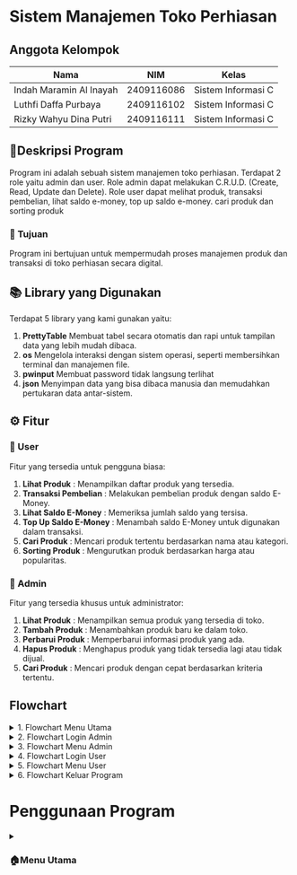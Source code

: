 # Sistem Manajemen Toko Perhiasan

## Anggota Kelompok

| Nama                      | NIM           | Kelas             |
|---------------------------|---------------|-------------------|
| Indah Maramin Al Inayah   | 2409116086    | Sistem Informasi C |
| Luthfi Daffa Purbaya      | 2409116102    | Sistem Informasi C |
| Rizky Wahyu Dina Putri    | 2409116111    | Sistem Informasi C |

## 📄Deskripsi Program
Program ini adalah sebuah sistem manajemen toko perhiasan. Terdapat 2 role yaitu admin dan user. Role admin dapat melakukan C.R.U.D. (Create, Read, Update dan Delete). Role user dapat melihat produk, transaksi pembelian, lihat saldo e-money, top up saldo e-money. cari produk dan sorting produk

### 🎯 Tujuan
Program ini bertujuan untuk mempermudah proses manajemen produk dan transaksi di toko perhiasan secara digital.

## 📚 Library yang Digunakan
Terdapat 5 library yang kami gunakan yaitu:
1. **PrettyTable**
   Membuat tabel secara otomatis dan rapi untuk tampilan data yang lebih mudah dibaca.
2. **os**
   Mengelola interaksi dengan sistem operasi, seperti membersihkan terminal dan manajemen file.
3. **pwinput** 
   Membuat password tidak langsung terlihat
4. **json**
   Menyimpan data yang bisa dibaca manusia dan memudahkan pertukaran data antar-sistem.

## ⚙️ Fitur

### 👤 User
Fitur yang tersedia untuk pengguna biasa:

1. **Lihat Produk** : Menampilkan daftar produk yang tersedia.
2. **Transaksi Pembelian** : Melakukan pembelian produk dengan saldo E-Money.
3. **Lihat Saldo E-Money** : Memeriksa jumlah saldo yang tersisa.
4. **Top Up Saldo E-Money** : Menambah saldo E-Money untuk digunakan dalam transaksi.
5. **Cari Produk** : Mencari produk tertentu berdasarkan nama atau kategori.
6. **Sorting Produk** : Mengurutkan produk berdasarkan harga atau popularitas.

### 🔧 Admin
Fitur yang tersedia khusus untuk administrator:

1. **Lihat Produk** : Menampilkan semua produk yang tersedia di toko.
2. **Tambah Produk** : Menambahkan produk baru ke dalam toko.
3. **Perbarui Produk** : Memperbarui informasi produk yang ada.
4. **Hapus Produk** : Menghapus produk yang tidak tersedia lagi atau tidak dijual.
5. **Cari Produk** : Mencari produk dengan cepat berdasarkan kriteria tertentu.

## Flowchart

<details>
  <summary>1. Flowchart Menu Utama</summary>
  <img src="https://github.com/user-attachments/assets/b92abceb-7159-4444-b052-bb8fca934cd3" alt="">
</details>

<details>
  <summary>2. Flowchart Login Admin</summary>
  <img src="https://github.com/user-attachments/assets/7f368320-8b2c-444b-8356-e817fbdc1acd" alt="">
</details>

<details>
  <summary>3. Flowchart Menu Admin</summary>
  <img src="https://github.com/user-attachments/assets/b4ff04bb-04aa-48e7-b649-2560a7dc4669" alt="">
</details>

<details>
  <summary>4. Flowchart Login User</summary>
  <img src="https://github.com/user-attachments/assets/3923fd84-c5c8-44de-990a-e09b6cedf0f6" alt="">
</details>

<details>
  <summary>5. Flowchart Menu User</summary>
  <img src="https://github.com/user-attachments/assets/99315b84-ed56-492e-a720-6c5bc0ea24bc" alt="">
</details>

<details>
  <summary>6. Flowchart Keluar Program</summary>
  <img src="https://github.com/user-attachments/assets/da3118cf-2e52-4081-ac71-95105173ea86" alt="">
</details>

# Penggunaan Program

<details>
<summary><h3>🏠Menu Utama</h3></summary>

![Screenshot 2024-11-09 190802](https://github.com/user-attachments/assets/4479a94c-4638-4963-878e-29c1e0d7353b)

Tampilan yang pertama kali muncul saat menjalankan program adalah menu utama. Disini terdapat 3 pilihan yaitu Login, Registrasi dan Keluar.

<details>
<summary><h3>🔑Menu Login</h3></summary>
   
### Login Admin

![Screenshot 2024-11-09 190845](https://github.com/user-attachments/assets/e064fdab-9d0b-47f3-82c3-61616b3b7dc9)

Jika ingin masuk ke menu admin masukkan:

username: admin

password: admin123

Jika benar, tekan enter untuk melanjutkan ke menu.

![Screenshot 2024-11-09 191320](https://github.com/user-attachments/assets/27b45081-215a-426b-8b66-7107d8ec06dc)

Apabila mengosongkan username, maka akan menampilkan pesan diatas.

![Screenshot 2024-11-09 191417](https://github.com/user-attachments/assets/61f46563-667a-4cd5-8cb3-f899d6eb3dc5)

Apabila mengosongkan password, maka akan menampilkan pesan di atas.

### Login User

![Screenshot 2024-11-07 104954](https://github.com/user-attachments/assets/338f5c2e-32f4-4387-85c0-7df25dcba0c4)

Jika nomor 1 yang di input di menu awal, maka akan diarahkan untuk login. Pertama masukkan nama akun yang sudah terdaftar.

![Screenshot 2024-11-07 105003](https://github.com/user-attachments/assets/997b6870-a39f-485e-85d4-bef660120329)

Lalu masukkan password yang sesuai dengan nama akun yang telah diinput sebelumnya.

![Screenshot 2024-11-09 191235](https://github.com/user-attachments/assets/80d3baaa-aba4-48e9-82cd-f9fa80c20c2c)

Jika nama akun dan password yang di input benar maka akan muncul login berhasil. Tekan enter untuk lanjut ke menu.

![Screenshot 2024-11-09 191320](https://github.com/user-attachments/assets/31abe5b0-1459-42f3-816c-d56452ab37d4)

Apabila mengosongkan username, maka akan menampilkan pesan di atas.

![Screenshot 2024-11-09 191417](https://github.com/user-attachments/assets/61f46563-667a-4cd5-8cb3-f899d6eb3dc5)

Apabila mengosongkan password, maka akan menampilkan pesan di atas.

![Screenshot 2024-11-09 191731](https://github.com/user-attachments/assets/2bc25bb1-af28-4c34-81d7-3177e9061815)

Apabila akun belum terdaftar, maka akan menampilkan pesan diatas dan memilih ingin mendaftar apa tidak. jika 'y' akan diarahkan untuk registrasi.

![Screenshot 2024-11-09 191845](https://github.com/user-attachments/assets/7ba97bb7-9350-4ef4-a890-d5b3742bdb2d)

jika 'n' maka akan menampilkan pesan diatas.

### Registrasi

![Screenshot 2024-11-07 105536](https://github.com/user-attachments/assets/a10da00a-e218-45d4-bc23-ade6bbd8927b)

Jika nomor 2 yang diinput di menu utama, maka akan di arahkan untuk registrasi telebih dahulu untuk membuat akun. Pertama masukkan nama akun yang ingin di registrasi.

![Screenshot 2024-11-09 192922](https://github.com/user-attachments/assets/bb536538-c1cb-4765-9594-de8d469f0ab9)

Lalu masukkan password

![Screenshot 2024-11-09 192949](https://github.com/user-attachments/assets/097700bc-6667-48dd-9a04-867bc89fe646)

Jika berhasil maka akan muncul pesan di atas. Tekan enter untuk lanjut.

![Screenshot 2024-11-09 193025](https://github.com/user-attachments/assets/232becfd-e8cd-42a8-b373-698bdda2e9ef)

Apabila username diisi selain huruf dan angka, maka akan menampilkan pesan diatas.

![Screenshot 2024-11-09 193112](https://github.com/user-attachments/assets/c1d39fc3-c80f-4c32-b19c-290b43e6f00e)

Apabila password diisi selain huruf dan angka, maka akan menampilkan pesan diatas.

![Screenshot 2024-11-09 193148](https://github.com/user-attachments/assets/a8bfc8e4-2451-4031-ab31-ee031a061d06)

Apabila memasukkan username dan password lebih dari 10 karakter, maka akan menampilkan pesan diatas.

### Keluar Program

![Screenshot 2024-11-07 110001](https://github.com/user-attachments/assets/a6978fca-9ddf-4aa7-8b84-e64843ec66f0)

Jika nomor 3 yang di input di menu utama, maka program akan berhenti dan menampilkan pesan di atas.

</details>

<details>
<summary><h3>🔧Menu Admin</h3></summary>

![Screenshot 2024-11-09 171743](https://github.com/user-attachments/assets/cb464432-91ca-412e-a5b3-32af19cf975b)

Masukkan usermame admin dan password admin123. Tekan enter untuk melanjutkan ke menu

![Screenshot 2024-11-09 172026](https://github.com/user-attachments/assets/24979642-b8e1-4fff-920e-4d98258324a1)

Berikut adalah menu admin.

### Tampilkan Produk

![Screenshot 2024-11-09 172108](https://github.com/user-attachments/assets/b6576d93-2bdf-416a-b63a-483ca65eef00)

Jika nomor 1 yang diinput maka akan menampilkan apa saja produk perhiasan dengan tabel yang rapi. Tekan enter untuk melanjutkan.

### Tambah Produk

![Screenshot 2024-11-07 110506](https://github.com/user-attachments/assets/606dbf4f-5e09-495d-9d43-55bce58010e9)

Jika nomor 2 yang diinput maka akan masuk ke menu menambahkan produk. Masukkan nama produk yang ingin ditambah.

![Screenshot 2024-11-09 172244](https://github.com/user-attachments/assets/72d388cb-6a55-46c4-bc4a-7268c46ab497)

Apabila pengguna tidak mengisi nama produk, maka akan menampilkan pesan diatas.

![Screenshot 2024-11-07 110540](https://github.com/user-attachments/assets/b1f8f9cc-17fe-4946-85a8-653e05a522c0)

Jika nama produk sudah diinput maka diarahkan untuk memasukkan harga produk. Harga produk tidah boleh melebihi dari 10 digit.

![Screenshot 2024-11-07 110655](https://github.com/user-attachments/assets/2ea20d9a-709c-4aff-815f-0572918038e2)

Apabila memasukkan harga produk melebihi 10 digit, maka akan menampilkan pesan diatas.

![Screenshot 2024-11-09 180640](https://github.com/user-attachments/assets/c290103f-783e-415f-8fa4-6841cf4d9f97)

Apabila memasukkan harga selain angka, maka akan menampilkan pesan diatas.

![Screenshot 2024-11-07 110815](https://github.com/user-attachments/assets/4c503bd1-f798-42d1-997a-32897f3197ab)

Selanjutnya masukkan stok produk

![Screenshot 2024-11-07 110836](https://github.com/user-attachments/assets/240b3431-20ee-4f20-a1ab-d320015eb1c0)

Jika berhasil maka akan muncul pesan seperti gambar di atas.

![Screenshot 2024-11-09 180755](https://github.com/user-attachments/assets/2f7a60c8-59e1-4d74-bf57-f762882d110e)

Apabila memasukkan stok selain angka, maka akan menampilkan pesan diatas.

### Perbarui Produk

![Screenshot 2024-11-09 173420](https://github.com/user-attachments/assets/3de4cb55-c4e3-49a3-8719-f2be8f6f248d)

Jika nomor 3 yang diinput maka akan masuk ke menu memperbarui produk. Admin harus memasukkan nama produk yang akan diperbarui.

![Screenshot 2024-11-09 174545](https://github.com/user-attachments/assets/359c4118-1570-4c72-aaad-bd938220e42e)

Apabila memasukkan nama produk yang tidak ada, maka akan menampilkan pesan diatas.

![Screenshot 2024-11-07 111404](https://github.com/user-attachments/assets/7b37afcd-ddd1-46aa-898f-eb98095ae92b)

Jika sudah memasukkan nama produk yang ingin di perbarui, lanjut memasukkan nama produk yang baru. Kosongkan jika tidak jadi mengubah.

![Screenshot 2024-11-07 111511](https://github.com/user-attachments/assets/7f2649c0-3348-47bf-b9fd-3f8f8f032184)

Selanjutnya memasukkan harga baru.

![Screenshot 2024-11-07 111535](https://github.com/user-attachments/assets/c04f389f-4075-4c21-8094-284378b2b830)

Lalu memasukkan stok produk yang baru.

![Screenshot 2024-11-09 181015](https://github.com/user-attachments/assets/3893ad3c-20cf-4a92-8be6-a6e4ff3a0916)

Jika berhasil maka akan menampilkan pesan di atas. Tekan enter untuk lanjut.

### Hapus Produk

![Screenshot 2024-11-09 181052](https://github.com/user-attachments/assets/b202c395-69a2-40ea-841e-b3adc24af11b)

Jika nomor 4 yang diinput maka akan masuk ke menu menghapus produk. Masukkan nama produk yang ingin dihapus

![Screenshot 2024-11-07 112227](https://github.com/user-attachments/assets/7ef3d00e-b663-4d12-8eee-c786eb527c1f)

Selanjutnya admin akan ditanya untuk meyakinkan apakah ingin menghapus produk tersebut. 

![Screenshot 2024-11-07 112256](https://github.com/user-attachments/assets/d754db1a-e6ee-40b9-9ded-374182cb9598)

Jika 'y' maka akan menampilkan pesan diatas yang berarti produk sudah dihapus.

![Screenshot 2024-11-07 112339](https://github.com/user-attachments/assets/f588f9e8-d9e3-427a-9161-80da3d75f146)

Jika 'n' maka akan menampilkan pesan diatas yang berarti produk tidak jadi dihapus.

### Cari Produk

![Screenshot 2024-11-07 112405](https://github.com/user-attachments/assets/e8831bf2-c600-4026-8546-2588f8fb18d2)

Jika nomor 5 yang diinput maka akan masuk ke menu mencari produk. Memasukkan kata kunci pencarian yang ingin dicari.

![Screenshot 2024-11-07 112452](https://github.com/user-attachments/assets/3a860d4d-41c8-4060-8096-38014895d735)

Jila sudah memasukkan kata kunci, maka akan menampilkan produk yang ingin dicari.

### Logout

![Screenshot 2024-11-09 181258](https://github.com/user-attachments/assets/389ad3c0-ad97-4581-bb3f-efdf7557f448)

Jika nomor 6 yang diinput maka menampilkan pesan diatas. Enter untuk lanjut kembali ke menu utama.

</details>

<details>
<summary><h3>👤Menu User</h3></summary>

![Screenshot 2024-11-07 114244](https://github.com/user-attachments/assets/5e864636-5258-4d4d-bc83-302eb8391eb3)

Jika nama akun dan password di menu login benar sebagai user, maka akan menampilkan menu user. Disini terdapat 5 pilihan yaitu lihat produk, lihat saldo, top up saldo, transaksi, cari produk, sorting produk dan logout.

### Lihat Produk

![Screenshot 2024-11-07 112837](https://github.com/user-attachments/assets/3d8d1041-a244-4b02-9e16-0a42d4474375)

Jika nomor 1 yang diinput maka akan menampilkan semua produk. Tekan enter untuk melanjutkan.

### Lihat Saldo E-Money

![Screenshot 2024-11-07 234820](https://github.com/user-attachments/assets/559913f6-9ca6-4a98-a724-728556b44f4a)

Jika nomor 2 yang diinput maka akan menampilkan saldo pengguna.

### Top Up Saldo E-Money

![Screenshot 2024-11-07 234928](https://github.com/user-attachments/assets/45cacda9-5b94-48fc-8d0e-5dd8f9d7cabf)

Jika nomor 3 yang diinput maka akan menampilkan pilihan nominal top up. Pengguna diarahkan memilih nominal top up.

![Screenshot 2024-11-07 235114](https://github.com/user-attachments/assets/6019e729-b8d1-4092-bc3f-d15207ec1294)

Jika sudah memilih nominal top up yang diinginkan, maka akan menampilkan top up behasil dan sisa saldo pengguna.

![Screenshot 2024-11-09 181800](https://github.com/user-attachments/assets/481d2b5a-efff-4060-8910-479fe1364956)

Apabila pengguna tidak mengisi pilihan nominal, maka akan menampilkan pesan diatas.

### Transaksi Pembelian

![Screenshot 2024-11-09 181901](https://github.com/user-attachments/assets/9aadf506-7b88-482d-9d61-7c0113d4004a)

Jika nomor 4 yang diinput maka akan menampilkan apa saja produk perhiasan yang akan dibeli. Masukkan nama produk yang ingin dibeli yang sudah ditampilkan dalam tabel.

![Screenshot 2024-11-09 182117](https://github.com/user-attachments/assets/4e2bc41f-3592-4f6c-8cf3-5bca7f482528)

Apabila pengguna masukkan nama yang tidak ada di menu produk, maka akan menampilkan pesan diatas.

![Screenshot 2024-11-08 003612](https://github.com/user-attachments/assets/c270dc59-783c-4107-8677-787d85d145c3)

Selanjutnya masukkan jumlah yang ingin dibeli.

![Screenshot 2024-11-08 003642](https://github.com/user-attachments/assets/4b9127c1-0e79-437f-b1eb-5fb7d7b81145)

Setelah itu pengguna akan diberikan detail pembelian dan diarahkan untuk melanjutkan pembelian atau tidak.

![Screenshot 2024-11-09 182402](https://github.com/user-attachments/assets/5d048ac4-72a0-4b5c-9a10-19ae1d4f409d)

Jika 'y' akan menampilkan pesan diatas. Tekan enter untuk mencetak invoice.

![Screenshot 2024-11-09 182459](https://github.com/user-attachments/assets/6ce4c4c8-551b-4a10-b311-71a3ab9004e2)

Selanjutnya akan menampilkan invoice. Tekan enter untuk lanjut.

![Screenshot 2024-11-09 182612](https://github.com/user-attachments/assets/602601c9-5368-489e-9a1d-61dbdcef97fb)

sedangkan 'n' menampilkan pembelian dibatalkan. Enter untuk lanjut.

### Cari Produk

![Screenshot 2024-11-07 113103](https://github.com/user-attachments/assets/74af3e89-54be-4f37-a1d9-9636e8b67648)

Jika nomor 5 yang diiinput maka akan diarahkan untuk mencari produk yang ingin dicari. Masukkan kata kunci pencarian produk.

![Screenshot 2024-11-07 113154](https://github.com/user-attachments/assets/f348cdfb-4abd-4e8f-8ba8-727504b26735)

Jika sudah memasukkan kata kunci pencarian, maka akan menampilkan hasil pencarian.

### Sorting Produk

![Screenshot 2024-11-09 182751](https://github.com/user-attachments/assets/f99cdada-b457-49da-85a0-fe7e8c278d98)

Jika nomor 6 yang diinput maka akan menampilkan menu sorting produk dan diarahkan memilih menu berdasarkan nama, harga atau stok. Jika memilih nomor 4 yaitu kembali, maka akan kembali ke menu pembeli.

![Screenshot 2024-11-09 182947](https://github.com/user-attachments/assets/221c95b5-1691-443e-a6ac-fc9ef4ed58ac)

Apabila memasukkan selain pilihan yang ada atau bukan nomor yang ada, maka akan menampilkan pesan diatas.

### Logout

![Screenshot 2024-11-09 183216](https://github.com/user-attachments/assets/31d83dbe-e103-4782-839f-58017d181a2b)

Jika nomor 7 yang diinput, maka akan menampilkan pesan diatas. Tekan enter untuk lanjut ke menu utama.

